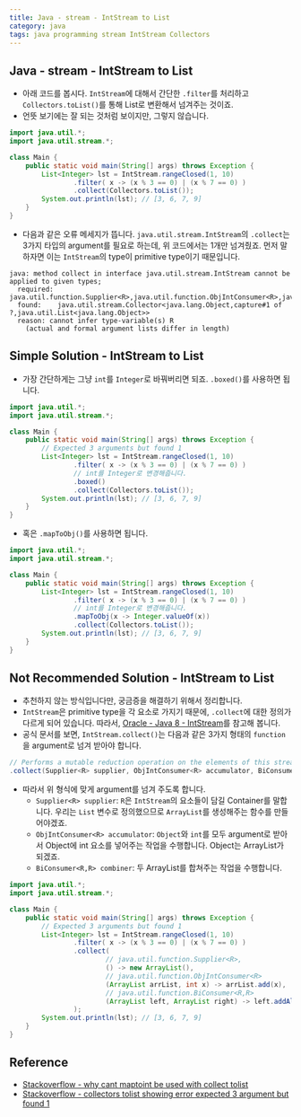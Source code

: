 ```yaml
---
title: Java - stream - IntStream to List
category: java
tags: java programming stream IntStream Collectors
---
```


## Java - stream - IntStream to List

- 아래 코드를 봅시다. `IntStream`에 대해서 간단한 `.filter`를 처리하고 `Collectors.toList()`를 통해 List로 변환해서 넘겨주는 것이죠.
- 언뜻 보기에는 잘 되는 것처럼 보이지만, 그렇지 않습니다.

```java
import java.util.*;
import java.util.stream.*;

class Main {
    public static void main(String[] args) throws Exception {
        List<Integer> lst = IntStream.rangeClosed(1, 10)
                .filter( x -> (x % 3 == 0) | (x % 7 == 0) )
                .collect(Collectors.toList());
        System.out.println(lst); // [3, 6, 7, 9]
    }
}
```

- 다음과 같은 오류 메세지가 뜹니다. `java.util.stream.IntStream`의 `.collect`는 3가지 타입의 argument를 필요로 하는데, 위 코드에서는 1개만 넘겨줬죠. 먼저 말하자면 이는 `IntStream`의 type이 primitive type이기 때문입니다.

```plaintext
java: method collect in interface java.util.stream.IntStream cannot be applied to given types;
  required: java.util.function.Supplier<R>,java.util.function.ObjIntConsumer<R>,java.util.function.BiConsumer<R,R>
  found:    java.util.stream.Collector<java.lang.Object,capture#1 of ?,java.util.List<java.lang.Object>>
  reason: cannot infer type-variable(s) R
    (actual and formal argument lists differ in length)
```

## Simple Solution - IntStream to List

- 가장 간단하게는 그냥 `int`를 `Integer`로 바꿔버리면 되죠. `.boxed()`를 사용하면 됩니다.

```java
import java.util.*;
import java.util.stream.*;

class Main {
    public static void main(String[] args) throws Exception {
        // Expected 3 arguments but found 1
        List<Integer> lst = IntStream.rangeClosed(1, 10)
                .filter( x -> (x % 3 == 0) | (x % 7 == 0) )
                // int를 Integer로 변경해줍니다.
                .boxed()
                .collect(Collectors.toList());
        System.out.println(lst); // [3, 6, 7, 9]
    }
}
```

- 혹은  `.mapToObj()`를 사용하면 됩니다.

```java
import java.util.*;
import java.util.stream.*;

class Main {
    public static void main(String[] args) throws Exception {
        List<Integer> lst = IntStream.rangeClosed(1, 10)
                .filter( x -> (x % 3 == 0) | (x % 7 == 0) )
                // int를 Integer로 변경해줍니다.
                .mapToObj(x -> Integer.valueOf(x))
                .collect(Collectors.toList());
        System.out.println(lst); // [3, 6, 7, 9]
    }
}
```

## Not Recommended Solution - IntStream to List

- 추천하지 않는 방식입니다만, 궁금증을 해결하기 위해서 정리합니다.
- `IntStream`은 primitive type을 각 요소로 가지기 때문에, `.collect`에 대한 정의가 다르게 되어 있습니다. 따라서, [Oracle - Java 8 - IntStream](https://docs.oracle.com/javase/8/docs/api/java/util/stream/IntStream.html)를 참고해 봅니다.
- 공식 문서를 보면, `IntStream.collect()`는 다음과 같은 3가지 형태의 `function`을 argument로 넘겨 받아야 합니다.

```java
// Performs a mutable reduction operation on the elements of this stream.
.collect(Supplier<R> supplier, ObjIntConsumer<R> accumulator, BiConsumer<R,R> combiner)
```

- 따라서 위 형식에 맞게 argument를 넘겨 주도록 합니다.
  - `Supplier<R> supplier`: `R`은 `IntStream`의 요소들이 담길 Container를 말합니다. 우리는 `List` 변수로 정의했으므로 `ArrayList`를 생성해주는 함수를 만들어야겠죠.
  - `ObjIntConsumer<R> accumulator`: `Object`와 `int`를 모두 argument로 받아서 Object에 int 요소를 넣어주는 작업을 수행합니다. Object는 ArrayList가 되겠죠.
  - `BiConsumer<R,R> combiner`: 두 ArrayList를 합쳐주는 작업을 수행합니다.

```java
import java.util.*;
import java.util.stream.*;

class Main {
    public static void main(String[] args) throws Exception {
        // Expected 3 arguments but found 1
        List<Integer> lst = IntStream.rangeClosed(1, 10)
                .filter( x -> (x % 3 == 0) | (x % 7 == 0) )
                .collect(
                        // java.util.function.Supplier<R>,
                        () -> new ArrayList(),
                        // java.util.function.ObjIntConsumer<R>
                        (ArrayList arrList, int x) -> arrList.add(x),
                        // java.util.function.BiConsumer<R,R>
                        (ArrayList left, ArrayList right) -> left.addAll(right)
                );
        System.out.println(lst); // [3, 6, 7, 9]
    }
}
```

## Reference

- [Stackoverflow - why cant maptoint be used with collect tolist](https://stackoverflow.com/questions/50552258/why-cant-maptoint-be-used-with-collecttolist)
- [Stackoverflow - collectors tolist showing error expected 3 argument but found 1](https://stackoverflow.com/questions/60438117/collectors-tolist-showing-error-expected-3-argument-but-found-1)
